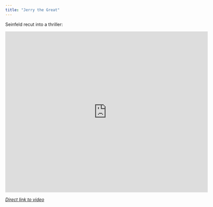 ```yaml
---
title: "Jerry the Great"
---
```

<p>Seinfeld recut into a thriller:</p>
<div align="center"><iframe title="YouTube video player" width="640" height="510" src="https://www.youtube.com/embed/Z14_-En-JTk" frameborder="0" allowfullscreen></iframe></div>
<p><em><a href="https://www.youtube.com/watch?v=Z14_-En-JTk">Direct link to video</a></em></p>
